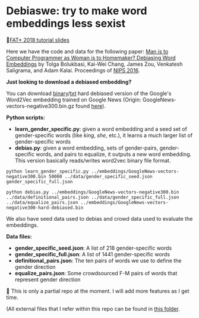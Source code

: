 # Debiaswe: try to make word embeddings less sexist

&#x1F534;[FAT* 2018 tutorial slides](https://drive.google.com/file/d/1IxIdmreH4qVYnx68QVkqCC9-_yyksoxR/view?usp=sharing)


Here we have the code and data for the following paper:
[Man is to Computer Programmer as Woman is to
Homemaker? Debiasing Word Embeddings](http://papers.nips.cc/paper/6228-man-is-to-computer-programmer-as-woman-is-to-homemaker-debiasing-word-embeddings.pdf) by 
Tolga Bolukbasi, Kai-Wei Chang, James Zou, Venkatesh Saligrama, and Adam Kalai. Proceedings of [NIPS 2016](https://papers.nips.cc/paper/6228-man-is-to-computer-programmer-as-woman-is-to-homemaker-debiasing-word-embeddings).

**Just looking to download a debiased embedding?**

You can download [binary](https://drive.google.com/file/d/0B5vZVlu2WoS5ZTBSekpUX0RSNDg)/[txt](https://drive.google.com/open?id=1_PvT4ZvtZjhq4HPywA8-u06epht9ccOw) hard debiased version of the Google's Word2Vec embedding trained on Google News (Origin: GoogleNews-vectors-negative300.bin.gz found [here](https://code.google.com/archive/p/word2vec/)).

**Python scripts:**
- **learn_gender_specific.py**: given a word embedding and a seed set of gender-specific words (like <i>king</i>, <i>she</i>, etc.), it learns a much larger list of gender-specific words
- **debias.py**: given a word embedding, sets of gender-pairs, gender-specific words, and pairs to equalize, it outputs a new word embedding. This version basically reads/writes word2vec binary file format.  

```
python learn_gender_specific.py ../embeddings/GoogleNews-vectors-negative300.bin 50000 ../data/gender_specific_seed.json gender_specific_full.json
```

```
python debias.py ../embeddings/GoogleNews-vectors-negative300.bin ../data/definitional_pairs.json ../data/gender_specific_full.json ../data/equalize_pairs.json ../embeddings/GoogleNews-vectors-negative300-hard-debiased.bin
```


We also have seed data used to debias and crowd data used to evaluate the embeddings.

**Data files:**
- **gender_specific_seed.json**: A list of 218 gender-specific words
- **gender_specific_full.json**: A list of 1441 gender-specific words
- **definitional_pairs.json**: The ten pairs of words we use to define the gender direction
- **equalize_pairs.json**: Some crowdsourced F-M pairs of words that represent gender direction


&#x1F535; This is only a partial repo at the moment. I will add more features as I get time.


(All external files that I refer within this repo can be found in [this folder](https://drive.google.com/drive/folders/0B5vZVlu2WoS5dkRFY19YUXVIU2M?usp=sharing).
